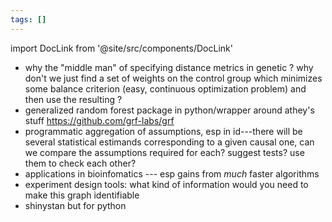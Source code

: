 ```yaml
---
tags: []
---
```


import DocLink from '@site/src/components/DocLink'


- why the "middle man" of specifying distance metrics in genetic <DocLink to="matching"/>? why don't we just find a set of weights on the control group which minimizes some balance criterion (easy, continuous optimization problem) and then use the resulting <DocLink to="pseudodataset"/>?
- generalized random forest package in python/wrapper around athey's stuff <DocLink to="causal trees & forests"/> https://github.com/grf-labs/grf
- programmatic aggregation of assumptions, esp in id---there will be several statistical estimands corresponding to a given causal one, can we compare the assumptions required for each? suggest tests? use them to check each other?
- applications in bioinfomatics --- esp gains from *much* faster algorithms
- experiment design tools: what kind of information would you need to make this graph identifiable
- shinystan but for python